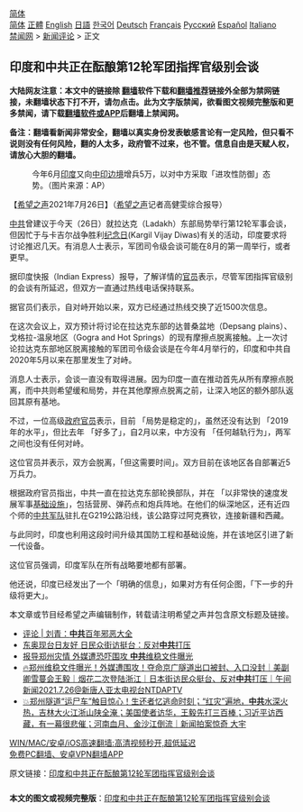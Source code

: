  <!-- 面包屑导航 --> <div class="breadcrumb"><!-- GTranslate: https://gtranslate.io/ -->  <div class="switcher notranslate">  <div class="selected">  <a href="#" onclick="return false;"> 简体</a>  </div>  <div class="option">  <a href="https://www.bannedbook.org" onclick="doGTranslate('zh-CN|zh-CN');jQuery('div.switcher div.selected a').html(jQuery(this).html());return false;" title="简体中文" class="nturl selected"> 简体</a>  <a href="https://www.bannedbook.org/zh-tw/" onclick="doGTranslate('zh-CN|zh-TW');jQuery('div.switcher div.selected a').html(jQuery(this).html());return false;" title="繁體中文" class="nturl"> 正體</a>  <a href="https://www.bannedbook.org/en/" onclick="doGTranslate('zh-CN|en');jQuery('div.switcher div.selected a').html(jQuery(this).html());return false;" title="English" class="nturl"> English</a>  <a href="https://www.bannedbook.org/ja/" onclick="doGTranslate('zh-CN|ja');jQuery('div.switcher div.selected a').html(jQuery(this).html());return false;" title="日本語" class="nturl"> 日語</a>  <a href="https://www.bannedbook.org/ko/" onclick="doGTranslate('zh-CN|ko');jQuery('div.switcher div.selected a').html(jQuery(this).html());return false;" title="한국어" class="nturl"> 한국어</a>  <a href="https://www.bannedbook.org/de/" onclick="doGTranslate('zh-CN|de');jQuery('div.switcher div.selected a').html(jQuery(this).html());return false;" title="Deutsch" class="nturl"> Deutsch</a>  <a href="https://www.bannedbook.org/fr/" onclick="doGTranslate('zh-CN|fr');jQuery('div.switcher div.selected a').html(jQuery(this).html());return false;" title="Français" class="nturl"> Français</a>  <a href="https://www.bannedbook.org/ru/" onclick="doGTranslate('zh-CN|ru');jQuery('div.switcher div.selected a').html(jQuery(this).html());return false;" title="Русский" class="nturl"> Русский</a>  <a href="https://www.bannedbook.org/es/" onclick="doGTranslate('zh-CN|es');jQuery('div.switcher div.selected a').html(jQuery(this).html());return false;" title="Español" class="nturl"> Español</a>  <a href="https://www.bannedbook.org/it/" onclick="doGTranslate('zh-CN|it');jQuery('div.switcher div.selected a').html(jQuery(this).html());return false;" title="Italiano" class="nturl"> Italiano</a>  </div>  </div>      <div class='breadcrumb-sub'><!-- Breadcrumb NavXT 6.3.0 --> <a href="https://www.bannedbook.org/" class="home">禁闻网</a> &gt; <a href="https://www.bannedbook.org/bnews/comments/" class="category">新闻评论</a> &gt; 正文</div></div><h2>印度和中共正在酝酿第12轮军团指挥官级别会谈</h2> <p class="notice"><b>大陆网友注意：本文中的链接除 <a href="https://github.com/bannedbook/fanqiang" >翻墙</a>软件下载和<a href="https://github.com/killgcd/justmysocks/blob/master/README.md">翻墙推荐</a>链接外全部为禁网链接，未翻墙状态下打不开，请勿点击。此为文字版禁闻，欲看图文视频完整版和更多禁闻，请下载<a href="https://github.com/bannedbook/fanqiang">翻墙软件或APP</a>后翻墙上禁闻网。</p><p>备注：翻墙看新闻非常安全，翻墙以真实身份发表敏感言论有一定风险，但只看不说则没有任何风险，翻的人太多，政府管不过来，也不管。信息自由是天赋人权，请放心大胆的翻墙。</b></p>  <div class="entry"> <figure><figcaption>今年6月<a href="https://www.bannedbook.org/bnews/tag/%e5%8d%b0%e5%ba%a6/" class="st_tag internal_tag" rel="tag" title="标签 印度 下的日志">印度</a>又向<a href="https://www.bannedbook.org/bnews/tag/%E4%B8%AD%E5%8D%B0%E8%BE%B9%E5%A2%83/" class="st_tag internal_tag" rel="tag" title="标签 中印边境 下的日志">中印边境</a>增兵5万，以对中方采取「进攻性防御」态势。（图片来源：AP）</figcaption></figure> <p>【<span class='wp_keywordlink_affiliate'><a href="https://www.soundofhope.org" title="希望之声" target="_blank">希望之声</a></span>2021年7月26日】（<a href="https://www.bannedbook.org/bnews/tag/%e5%b8%8c%e6%9c%9b%e4%b9%8b%e5%a3%b0/" class="st_tag internal_tag" rel="tag" title="标签 希望之声 下的日志">希望之声</a>记者高健雯综合报导）</p> <p><a href="https://www.bannedbook.org/bnews/tag/%e4%b8%ad%e5%85%b1/" class="st_tag internal_tag" rel="tag" title="标签 中共 下的日志">中共</a>曾建议于今天（26日）就拉达克（Ladakh）东部局势举行第12轮军事会谈，但因忙于与卡吉尔战争胜利<a href="https://www.bannedbook.org/bnews/tag/%E7%BA%AA%E5%BF%B5%E6%97%A5/" class="st_tag internal_tag" rel="tag" title="标签 纪念日 下的日志">纪念日</a>(Kargil Vijay Diwas)有关的活动，印度要求将讨论推迟几天。有消息人士表示，军团司令级会谈可能在8月的第一周举行，或者更早。</p> <p>据印度快报（Indian Express）报导，了解详情的<a href="https://www.bannedbook.org/bnews/tag/%E5%AE%98%E5%91%98/" class="st_tag internal_tag" rel="tag" title="标签 官员 下的日志">官员</a>表示，尽管军团指挥官级别的会谈有所延迟，但双方一直通过热线电话保持联系。</p>  <p>据官员们表示，自对峙开始以来，双方已经通过热线交换了近1500次信息。</p> <p>在这次会议上，双方预计将讨论在拉达克东部的达普桑盆地（Depsang plains）、戈格拉-温泉地区（Gogra and Hot Springs）的现有摩擦点脱离接触。上一次讨论拉达克东部地区脱离接触的军团司令级会谈是在今年4月举行的，印度和中共自2020年5月以来在那里发生了对峙。</p> <p>消息人士表示，会谈一直没有取得进展。因为印度一直在推动首先从所有摩擦点脱离，而中共则希望缓和局势，并在其他摩擦点脱离之前，让深入地区的额外部队返回其原有基地。</p>  <p>不过，一位高级<a href="https://www.bannedbook.org/bnews/tag/%E6%94%BF%E5%BA%9C%E5%AE%98%E5%91%98/" class="st_tag internal_tag" rel="tag" title="标签 政府官员 下的日志">政府官员</a>表示，目前 「局势是稳定的」，虽然还没有达到 「2019年的水平」，但比去年 「好多了」，自2月以来，中方没有 「任何越轨行为」，两军之间也没有任何对峙。</p> <p>这位官员并表示，双方会脱离，「但这需要时间」。双方目前在该地区各自部署近5万兵力。</p> <p>根据政府官员指出，中共一直在拉达克东部轮换部队，并在 「以非常快的速度发展军事<a href="https://www.bannedbook.org/bnews/tag/%E5%9F%BA%E7%A1%80%E8%AE%BE%E6%96%BD/" class="st_tag internal_tag" rel="tag" title="标签 基础设施 下的日志">基础设施</a>」，包括营房、弹药点和炮兵阵地。在他们的纵深地区，还有近四个师的<a href="https://www.bannedbook.org/bnews/tag/%e4%b8%ad%e5%85%b1%e5%86%9b%e9%98%9f/" class="st_tag internal_tag" rel="tag" title="标签 中共军队 下的日志">中共军队</a>驻扎在G219公路沿线，该公路穿过阿克赛钦，连接新疆和西藏。</p>  <p>与此同时，印度也利用这段时间升级其国防工程和基础设施，并在该地区引进了新一代设备。</p> <p>这位官员强调，印度军队在所有战略要地都有部署。</p> <p>他还说，印度已经发出了一个「明确的信息」，如果对方有任何企图，「下一步的升级将更大」。</p>  <p>本文章或节目经希望之声编辑制作，转载请注明希望之声并包含原文标题及链接。 </p> <ul class='op-related-articles' title='相关阅读'> <li><a href='https://www.bannedbook.org/bnews/ssgc/20210726/1594418.html' target='_blank'>评论 | 刘青：<b>中共</b>百年邪恶大全</a></li> <li><a href='https://www.bannedbook.org/bnews/taiwannews/20210726/1594406.html' target='_blank'>东奥现台日友好 日民众街访挺台：反对<b>中共</b>打压</a></li> <li><a href='https://www.bannedbook.org/bnews/taiwannews/20210726/1594405.html' target='_blank'>报导郑州灾情 外媒遭恐吓围攻 <b>中共</b>维稳文件曝光</a></li> <li><a href='https://www.bannedbook.org/bnews/taiwannews/20210726/1594394.html' target='_blank'>🔥郑州维稳文件曝光！外媒遭围攻！夺命京广隧道出口被封、入口没封｜美副卿雪蔓会王毅｜烟花二次登陆浙江｜日本街访民众挺台、反对<b>中共</b>打压｜午间新闻2021.7.26@新唐人亚太电视台NTDAPTV</a></li> <li><a href='https://www.bannedbook.org/bnews/bannedvideo/20210726/1594352.html' target='_blank'>💥郑州隧道“运尸车”触目惊心！生还者忆逃命时刻；“红灾”遍地，<b>中共</b>水深火热，吉林大火江浙山陕全淹；美国使者访华，王毅先打三百棒；习近平访西藏，有一幕很悲催；河南血月、金沙江倒流｜新闻拍案惊奇 大宇</a></li> </ul> <p class="texttj"> <a href="https://github.com/bannedbook/fanqiang/wiki/V2ray%E6%9C%BA%E5%9C%BA" target="_blank">WIN/MAC/安卓/iOS高速翻墙:高清视频秒开,超低延迟</a><br/> <a href="https://github.com/bannedbook/fanqiang/wiki/%E7%A6%81%E9%97%BB%E7%BD%91%E5%AE%89%E5%8D%93%E7%BF%BB%E5%A2%99%E6%96%B0%E9%97%BBAPP" target="_blank">免费PC翻墙、安卓VPN翻墙APP</a></p><p>原文链接：<a class="src_link"  href="https://www.soundofhope.org/post/529277" target="_blank">印度和中共正在酝酿第12轮军团指挥官级别会谈</a></p><a name='sharetosocial'></a>  <div style="margin-bottom:5px;padding-bottom:5px;clear:both"> <div id="archive-pix-1" class="banner-ads"> <!-- AuctionX Display platform tag START --> <div id="26318x728x90x621x_ADSLOT2" clicktrack="%%CLICK_URL_ESC%%"></div> <!-- AuctionX Display platform tag END --> </div> <div id="archive-pix-2" class="banner-ads"> <!-- AuctionX Display platform tag START --> <div id="26315x300x250x621x_ADSLOT2" clicktrack="%%CLICK_URL_ESC%%"></div> <!-- AuctionX Display platform tag END --> </div> </div>  <div id="archive-pix-1" class="banner-ads"> <!-- AuctionX Display platform tag START --> <div id="26318x728x90x621x_ADSLOT3" clicktrack="%%CLICK_URL_ESC%%"></div> <!-- AuctionX Display platform tag END --> </div> <div><b>本文的图文或视频完整版</b>：<a href='https://www.bannedbook.org/bnews/comments/20210726/1594419.html'>印度和中共正在酝酿第12轮军团指挥官级别会谈</a></div>  </div><!--END ENTRY--> 